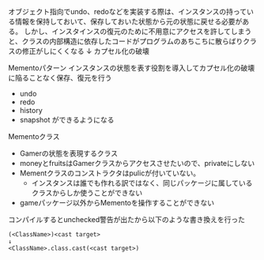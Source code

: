 オブジェクト指向でundo、redoなどを実装する際は、インスタンスの持っている情報を保持しておいて、保存しておいた状態から元の状態に戻せる必要がある。
しかし、インスタインスの復元のために不用意にアクセスを許してしまうと、クラスの内部構造に依存したコードがプログラムのあちこちに散らばりクラスの修正がしにくくなる
↓
カプセル化の破壊

Mementoパターン
インスタンスの状態を表す役割を導入してカプセル化の破壊に陥ることなく保存、復元を行う

- undo
- redo
- history
- snapshot
ができるようになる


Mementoクラス
- Gamerの状態を表現するクラス
- moneyとfruitsはGamerクラスからアクセスさせたいので、privateにしない
- Mementクラスのコンストラクタはpulicが付いていない。
  - インスタンスは誰でも作れる訳ではなく、同じパッケージに属しているクラスからしか使うことができない
- gameパッケージ以外からMementoを操作することができない


コンパイルするとunchecked警告が出たから以下のような書き換えを行った
```
(<ClassName>)<cast target>
↓
<ClassName>.class.cast(<cast target>)
```
